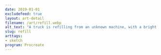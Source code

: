 ```yaml
---
date: 2019-01-01
excludefeed: true
layout: art-detail
filename: /art/refill.webp
alt_text: "A truck is refilling from an unknown machine, with a bright neon sign reading \"REFILLS\" located above it."
slug: refill
arttags:
- sketch
program: Procreate
---
```

